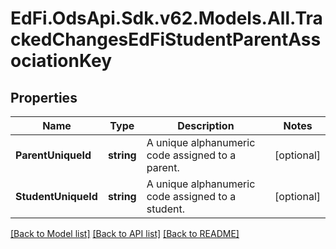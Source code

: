 # EdFi.OdsApi.Sdk.v62.Models.All.TrackedChangesEdFiStudentParentAssociationKey

## Properties

Name | Type | Description | Notes
------------ | ------------- | ------------- | -------------
**ParentUniqueId** | **string** | A unique alphanumeric code assigned to a parent. | [optional] 
**StudentUniqueId** | **string** | A unique alphanumeric code assigned to a student. | [optional] 

[[Back to Model list]](../../README.md#documentation-for-models) [[Back to API list]](../../README.md#documentation-for-api-endpoints) [[Back to README]](../../README.md)

